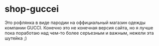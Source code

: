# shop-guccei
Это рофлянка в виде пародии на оффициальный магазин одежды компании GUCCI. Конечно это не конечная версия сайта, но я лучше пока поработаю над чем-то более серъезным и важным, нежели эта шутейка ;)
